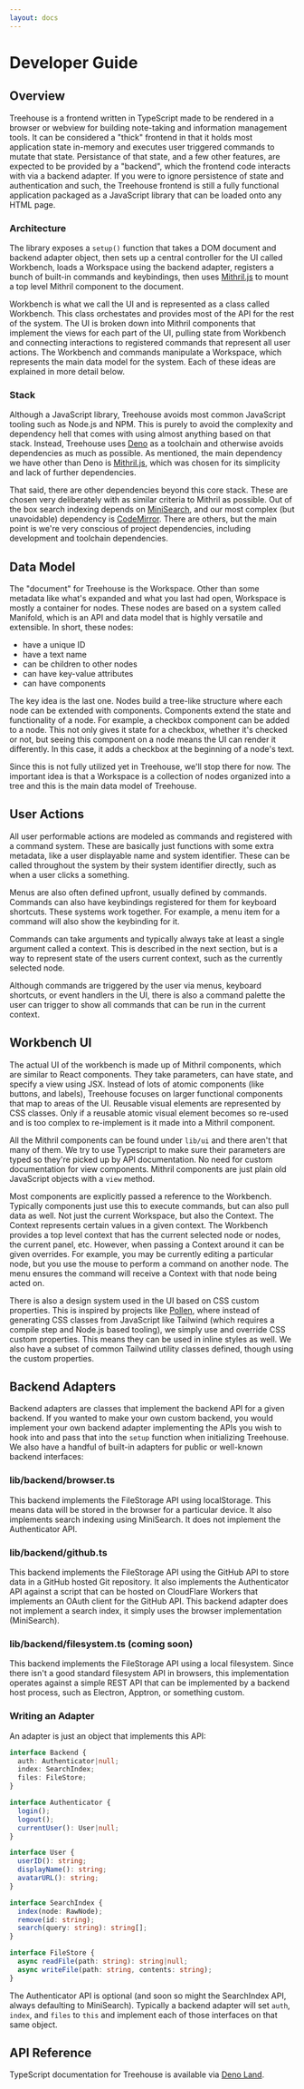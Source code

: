 ```yaml
---
layout: docs
---
```

# Developer Guide

## Overview

Treehouse is a frontend written in TypeScript made to be rendered in a browser or webview for building note-taking and information management tools. 
It can be considered a "thick" frontend in that it holds most application state in-memory and executes user triggered commands to mutate that state. Persistance of that
state, and a few other features, are expected to be provided by a "backend", which the frontend code interacts with via a backend adapter. If you were to ignore persistence of
state and authentication and such, the Treehouse frontend is still a fully functional application packaged as a JavaScript library that can be loaded onto any HTML page.

### Architecture

The library exposes a `setup()` function that takes a DOM document and backend adapter object, then sets up a central controller for the UI called Workbench, loads
a Workspace using the backend adapter, registers a bunch of built-in commands and keybindings, then uses [Mithril.js](https://mithril.js.org/) to mount a top level Mithril
component to the document.

Workbench is what we call the UI and is represented as a class called Workbench. This class orchestates and provides most of the API for the rest of the system. The UI is broken
down into Mithril components that implement the views for each part of the UI, pulling state from Workbench and connecting interactions to registered commands that represent all user
actions. The Workbench and commands manipulate a Workspace, which represents the main data model for the system. Each of these ideas are explained in more detail below.

### Stack

Although a JavaScript library, Treehouse avoids most common JavaScript tooling such as Node.js and NPM. This is purely to avoid the complexity and dependency hell that comes
with using almost anything based on that stack. Instead, Treehouse uses [Deno](https://deno.land/) as a toolchain and otherwise avoids dependencies as much as possible. As mentioned, 
the main dependency we have other than Deno is [Mithril.js](https://mithril.js.org/), which was chosen for its simplicity and lack of further dependencies.

That said, there are other dependencies beyond this core stack. These are chosen very deliberately with as similar criteria to Mithril as possible. Out of the box 
search indexing depends on [MiniSearch](https://lucaong.github.io/minisearch/), and our most complex (but unavoidable) dependency is [CodeMirror](https://codemirror.net/).
There are others, but the main point is we're very conscious of project dependencies, including development and toolchain dependencies. 


## Data Model

The "document" for Treehouse is the Workspace. Other than some metadata like what's expanded and what you last had open, Workspace is mostly a container for nodes. These nodes
are based on a system called Manifold, which is an API and data model that is highly versatile and extensible. In short, these nodes:

* have a unique ID
* have a text name
* can be children to other nodes
* can have key-value attributes
* can have components

The key idea is the last one. Nodes build a tree-like structure where each node can be extended with components. Components extend the state and functionality of a node.
For example, a checkbox component can be added to a node. This not only gives it state for a checkbox, whether it's checked or not, but seeing this component on a node
means the UI can render it differently. In this case, it adds a checkbox at the beginning of a node's text. 

Since this is not fully utilized yet in Treehouse, we'll stop there for now. The important idea is that a Workspace is a collection of nodes organized into a tree and this
is the main data model of Treehouse.

## User Actions

All user performable actions are modeled as commands and registered with a command system. These are basically just functions with some extra metadata, like a user
displayable name and system identifier. These can be called throughout the system by their system identifier directly, such as when a user clicks a something.

Menus are also often defined upfront, usually defined by commands. Commands can also have keybindings registered for them for keyboard shortcuts. These systems
work together. For example, a menu item for a command will also show the keybinding for it. 

Commands can take arguments and typically always take at least a single argument called a context. This is described in the next section, but is a way to represent
state of the users current context, such as the currently selected node. 

Although commands are triggered by the user via menus, keyboard shortcuts, or event handlers in the UI, there is also a command palette the user can trigger to show
all commands that can be run in the current context. 

## Workbench UI

The actual UI of the workbench is made up of Mithril components, which are similar to React components. They take parameters, can have state, and specify a view using
JSX. Instead of lots of atomic components (like buttons, and labels), Treehouse focuses on larger functional components that map to areas of the UI. Reusable visual 
elements are represented by CSS classes. Only if a reusable atomic visual element becomes so re-used and is too complex to re-implement is it made into a Mithril component.

All the Mithril components can be found under `lib/ui` and there aren't that many of them. We try to use Typescript to make sure their parameters are typed so they're
picked up by API documentation. No need for custom documentation for view components. Mithril components are just plain old JavaScript objects with a `view` method. 

Most components are explicitly passed a reference to the Workbench. Typically components just use this to execute commands, but can also pull data as well. Not just the
current Workspace, but also the Context. The Context represents certain values in a given context. The Workbench provides a top level context that has the current selected
node or nodes, the current panel, etc. However, when passing a Context around it can be given overrides. For example, you may be currently editing a particular node, but you
use the mouse to perform a command on another node. The menu ensures the command will receive a Context with that node being acted on. 

There is also a design system used in the UI based on CSS custom properties. This is inspired by projects like [Pollen](https://www.pollen.style/), where instead of generating
CSS classes from JavaScript like Tailwind (which requires a compile step and Node.js based tooling), we simply use and override CSS custom properties. This means they can 
be used in inline styles as well. We also have a subset of common Tailwind utility classes defined, though using the custom properties. 

## Backend Adapters

Backend adapters are classes that implement the backend API for a given backend. If you wanted to make your own custom backend, you would implement your own backend adapter
implementing the APIs you wish to hook into and pass that into the `setup` function when initializing Treehouse. We also have a handful of built-in adapters for public or
well-known backend interfaces:

### lib/backend/browser.ts

This backend implements the FileStorage API using localStorage. This means data will be stored in the browser for a particular device. It also implements search indexing
using MiniSearch. It does not implement the Authenticator API.

### lib/backend/github.ts

This backend implements the FileStorage API using the GitHub API to store data in a GitHub hosted Git repository. It also implements the Authenticator API against a 
script that can be hosted on CloudFlare Workers that implements an OAuth client for the GitHub API. This backend adapter does not implement a search index, it simply
uses the browser implementation (MiniSearch).

### lib/backend/filesystem.ts (coming soon)

This backend implements the FileStorage API using a local filesystem. Since there isn't a good standard filesystem API in browsers, this implementation operates against
a simple REST API that can be implemented by a backend host process, such as Electron, Apptron, or something custom. 

### Writing an Adapter

An adapter is just an object that implements this API:

```typescript
interface Backend {
  auth: Authenticator|null;
  index: SearchIndex;
  files: FileStore;
}

interface Authenticator {
  login();
  logout();
  currentUser(): User|null;
}

interface User {
  userID(): string;
  displayName(): string;
  avatarURL(): string;
}

interface SearchIndex {
  index(node: RawNode);
  remove(id: string);
  search(query: string): string[];
}

interface FileStore {
  async readFile(path: string): string|null;
  async writeFile(path: string, contents: string);
}
```

The Authenticator API is optional (and soon so might the SearchIndex API, always defaulting to MiniSearch). Typically a backend adapter will
set `auth`, `index`, and `files` to `this` and implement each of those interfaces on that same object.


## API Reference

TypeScript documentation for Treehouse is available via [Deno Land](https://deno.land/x/treehouse@0.1.0).